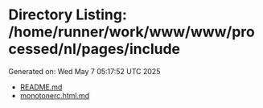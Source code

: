 # Directory Listing: /home/runner/work/www/www/processed/nl/pages/include
Generated on: Wed May  7 05:17:52 UTC 2025

- [README.md](README.md)
- [monotonerc.html.md](monotonerc.html.md)
